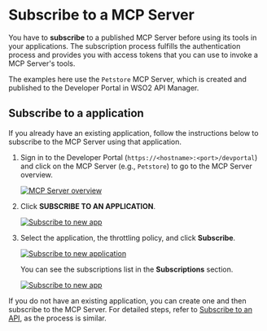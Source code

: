 # Subscribe to a MCP Server

You have to **subscribe** to a published MCP Server before using its tools in your applications. The subscription process fulfills the authentication process and provides you with access tokens that you can use to invoke a MCP Server's tools. 

The examples here use the `Petstore` MCP Server, which is created and published to the Developer Portal in WSO2 API Manager.

## Subscribe to a application

If you already have an existing application, follow the instructions below to subscribe to the MCP Server using that application.

1.  Sign in to the Developer Portal (`https://<hostname>:<port>/devportal`) and click on the MCP Server (e.g., `Petstore`) to go to the MCP Server overview.

    [![MCP Server overview]({{base_path}}/assets/img/mcp/mcp-server-overview.png)]({{base_path}}/assets/img/mcp/mcp-server-overview.png)
        
2.  Click **SUBSCRIBE TO AN APPLICATION**.

    <a href="{{base_path}}/assets/img/learn/from-existing-app.png" ><img src="{{base_path}}/assets/img/learn/from-existing-app.png" alt="Subscribe to new app" title="Subscribe to new app" /></a>
    
3.  Select the application, the throttling policy, and click **Subscribe**.

    [![Subscribe to new application]({{base_path}}/assets/img/learn/subscribe-to-app.png)]({{base_path}}/assets/img/learn/subscribe-to-app.png)
    
    You can see the subscriptions list in the **Subscriptions** section.
     
    [![Subscribe to new app]({{base_path}}/assets/img/learn/subscription-list.png)]({{base_path}}/assets/img/learn/subscription-list.png)


If you do not have an existing application, you can create one and then subscribe to the MCP Server. For detailed steps, refer to [Subscribe to an API]({{base_path}}/consume/manage-subscription/subscribe-to-an-api/), as the process is similar.

